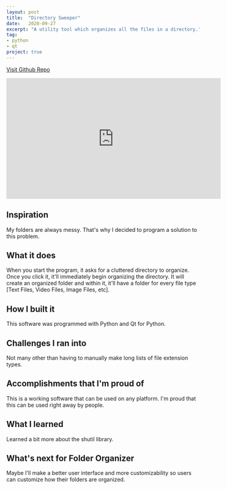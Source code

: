 ```yaml
---
layout: post
title:  "Directory Sweeper"
date:   2020-09-27
excerpt: "A utility tool which organizes all the files in a directory."
tag:
- python 
- qt
project: true
---
```

<a href="https://github.com/mahirchow/Directory-Sweeper" class="btn btn-primary">Visit Github Repo</a>

<iframe width="560" height="315" src="https://www.youtube.com/embed/GBd65n8Dnss" frameborder="0" allow="accelerometer; autoplay; clipboard-write; encrypted-media; gyroscope; picture-in-picture" allowfullscreen></iframe>

## Inspiration
My folders are always messy. That's why I decided to program a solution to this problem.

## What it does
When you start the program, it asks for a cluttered directory to organize. Once you click it, it'll immediately begin organizing the directory. It will create an organized folder and within it, it'll have a folder for every file type [Text Files, Video Files, Image Files, etc].

## How I built it
This software was programmed with Python and Qt for Python.

## Challenges I ran into
Not many other than having to manually make long lists of file extension types. 

## Accomplishments that I'm proud of
This is a working software that can be used on any platform. I'm proud that this can be used right away by people.

## What I learned
Learned a bit more about the shutil library.

## What's next for Folder Organizer
Maybe I'll make a better user interface and more customizability so users can customize how their folders are organized.

	

